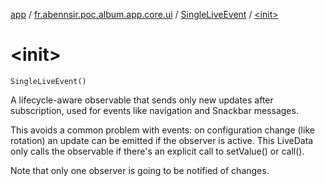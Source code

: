 [app](../../index.md) / [fr.abennsir.poc.album.app.core.ui](../index.md) / [SingleLiveEvent](index.md) / [&lt;init&gt;](./-init-.md)

# &lt;init&gt;

`SingleLiveEvent()`

A lifecycle-aware observable that sends only new updates after subscription, used for events like
navigation and Snackbar messages.

This avoids a common problem with events: on configuration change (like rotation) an update
can be emitted if the observer is active. This LiveData only calls the observable if there's an
explicit call to setValue() or call().

Note that only one observer is going to be notified of changes.

